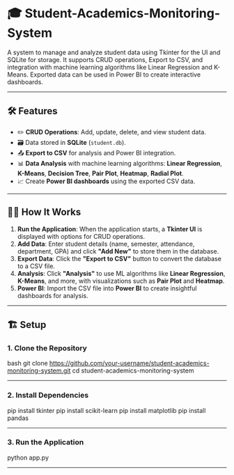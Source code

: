 # 🎓 Student-Academics-Monitoring-System
A system to manage and analyze student data using Tkinter for the UI and SQLite for storage. It supports CRUD operations, Export to CSV, and integration with machine learning algorithms like Linear Regression and K-Means. Exported data can be used in Power BI to create interactive dashboards.

---

## 🛠️ Features

- ✏️ **CRUD Operations**: Add, update, delete, and view student data.
- 🗃️ Data stored in **SQLite** (`student.db`).
- 📤 **Export to CSV** for analysis and Power BI integration.
- 📊 **Data Analysis** with machine learning algorithms: **Linear Regression**, **K-Means**, **Decision Tree**, **Pair Plot**, **Heatmap**, **Radial Plot**.
- 📈 Create **Power BI dashboards** using the exported CSV data.

---

## 🧑‍💻 How It Works

1. **Run the Application**: When the application starts, a **Tkinter UI** is displayed with options for CRUD operations.
2. **Add Data**: Enter student details (name, semester, attendance, department, GPA) and click **"Add New"** to store them in the database.
3. **Export Data**: Click the **"Export to CSV"** button to convert the database to a CSV file.
4. **Analysis**: Click **"Analysis"** to use ML algorithms like **Linear Regression**, **K-Means**, and more, with visualizations such as **Pair Plot** and **Heatmap**.
5. **Power BI**: Import the CSV file into **Power BI** to create insightful dashboards for analysis.

---

## 🏗️ Setup

### 1. Clone the Repository
bash
git clone https://github.com/your-username/student-academics-monitoring-system.git
cd student-academics-monitoring-system

---

### 2. Install Dependencies
pip install tkinter
pip install scikit-learn
pip install matplotlib
pip install pandas

---

### 3. Run the Application
python app.py

---


